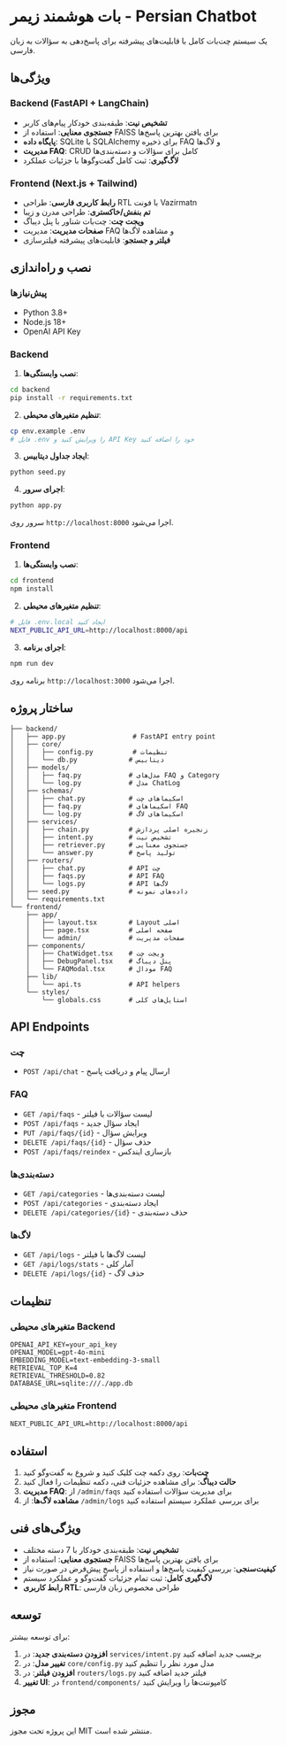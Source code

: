 # بات هوشمند زیمر - Persian Chatbot

یک سیستم چت‌بات کامل با قابلیت‌های پیشرفته برای پاسخ‌دهی به سؤالات به زبان فارسی.

## ویژگی‌ها

### Backend (FastAPI + LangChain)
- **تشخیص نیت**: طبقه‌بندی خودکار پیام‌های کاربر
- **جستجوی معنایی**: استفاده از FAISS برای یافتن بهترین پاسخ‌ها
- **پایگاه داده**: SQLite با SQLAlchemy برای ذخیره FAQ و لاگ‌ها
- **مدیریت FAQ**: CRUD کامل برای سؤالات و دسته‌بندی‌ها
- **لاگ‌گیری**: ثبت کامل گفت‌وگوها با جزئیات عملکرد

### Frontend (Next.js + Tailwind)
- **رابط کاربری فارسی**: طراحی RTL با فونت Vazirmatn
- **تم بنفش/خاکستری**: طراحی مدرن و زیبا
- **ویجت چت**: چت‌بات شناور با پنل دیباگ
- **صفحات مدیریت**: مدیریت FAQ و مشاهده لاگ‌ها
- **فیلتر و جستجو**: قابلیت‌های پیشرفته فیلترسازی

## نصب و راه‌اندازی

### پیش‌نیازها
- Python 3.8+
- Node.js 18+
- OpenAI API Key

### Backend

1. **نصب وابستگی‌ها**:
```bash
cd backend
pip install -r requirements.txt
```

2. **تنظیم متغیرهای محیطی**:
```bash
cp env.example .env
# فایل .env را ویرایش کنید و API Key خود را اضافه کنید
```

3. **ایجاد جداول دیتابیس**:
```bash
python seed.py
```

4. **اجرای سرور**:
```bash
python app.py
```

سرور روی `http://localhost:8000` اجرا می‌شود.

### Frontend

1. **نصب وابستگی‌ها**:
```bash
cd frontend
npm install
```

2. **تنظیم متغیرهای محیطی**:
```bash
# فایل .env.local ایجاد کنید
NEXT_PUBLIC_API_URL=http://localhost:8000/api
```

3. **اجرای برنامه**:
```bash
npm run dev
```

برنامه روی `http://localhost:3000` اجرا می‌شود.

## ساختار پروژه

```
├── backend/
│   ├── app.py                 # FastAPI entry point
│   ├── core/
│   │   ├── config.py          # تنظیمات
│   │   └── db.py             # دیتابیس
│   ├── models/
│   │   ├── faq.py            # مدل‌های FAQ و Category
│   │   └── log.py            # مدل ChatLog
│   ├── schemas/
│   │   ├── chat.py           # اسکیماهای چت
│   │   ├── faq.py            # اسکیماهای FAQ
│   │   └── log.py            # اسکیماهای لاگ
│   ├── services/
│   │   ├── chain.py          # زنجیره اصلی پردازش
│   │   ├── intent.py         # تشخیص نیت
│   │   ├── retriever.py      # جستجوی معنایی
│   │   └── answer.py         # تولید پاسخ
│   ├── routers/
│   │   ├── chat.py           # API چت
│   │   ├── faqs.py           # API FAQ
│   │   └── logs.py           # API لاگ‌ها
│   ├── seed.py               # داده‌های نمونه
│   └── requirements.txt
└── frontend/
    ├── app/
    │   ├── layout.tsx        # Layout اصلی
    │   ├── page.tsx          # صفحه اصلی
    │   └── admin/            # صفحات مدیریت
    ├── components/
    │   ├── ChatWidget.tsx    # ویجت چت
    │   ├── DebugPanel.tsx    # پنل دیباگ
    │   └── FAQModal.tsx      # مودال FAQ
    ├── lib/
    │   └── api.ts            # API helpers
    └── styles/
        └── globals.css       # استایل‌های کلی
```

## API Endpoints

### چت
- `POST /api/chat` - ارسال پیام و دریافت پاسخ

### FAQ
- `GET /api/faqs` - لیست سؤالات با فیلتر
- `POST /api/faqs` - ایجاد سؤال جدید
- `PUT /api/faqs/{id}` - ویرایش سؤال
- `DELETE /api/faqs/{id}` - حذف سؤال
- `POST /api/faqs/reindex` - بازسازی ایندکس

### دسته‌بندی‌ها
- `GET /api/categories` - لیست دسته‌بندی‌ها
- `POST /api/categories` - ایجاد دسته‌بندی
- `DELETE /api/categories/{id}` - حذف دسته‌بندی

### لاگ‌ها
- `GET /api/logs` - لیست لاگ‌ها با فیلتر
- `GET /api/logs/stats` - آمار کلی
- `DELETE /api/logs/{id}` - حذف لاگ

## تنظیمات

### متغیرهای محیطی Backend
```env
OPENAI_API_KEY=your_api_key
OPENAI_MODEL=gpt-4o-mini
EMBEDDING_MODEL=text-embedding-3-small
RETRIEVAL_TOP_K=4
RETRIEVAL_THRESHOLD=0.82
DATABASE_URL=sqlite:///./app.db
```

### متغیرهای محیطی Frontend
```env
NEXT_PUBLIC_API_URL=http://localhost:8000/api
```

## استفاده

1. **چت‌بات**: روی دکمه چت کلیک کنید و شروع به گفت‌وگو کنید
2. **حالت دیباگ**: برای مشاهده جزئیات فنی، دکمه تنظیمات را فعال کنید
3. **مدیریت FAQ**: از `/admin/faqs` برای مدیریت سؤالات استفاده کنید
4. **مشاهده لاگ‌ها**: از `/admin/logs` برای بررسی عملکرد سیستم استفاده کنید

## ویژگی‌های فنی

- **تشخیص نیت**: طبقه‌بندی خودکار با 7 دسته مختلف
- **جستجوی معنایی**: استفاده از FAISS برای یافتن بهترین پاسخ‌ها
- **کیفیت‌سنجی**: بررسی کیفیت پاسخ‌ها و استفاده از پاسخ پیش‌فرض در صورت نیاز
- **لاگ‌گیری کامل**: ثبت تمام جزئیات گفت‌وگو و عملکرد سیستم
- **رابط کاربری RTL**: طراحی مخصوص زبان فارسی

## توسعه

برای توسعه بیشتر:

1. **افزودن دسته‌بندی جدید**: در `services/intent.py` برچسب جدید اضافه کنید
2. **تغییر مدل**: در `core/config.py` مدل مورد نظر را تنظیم کنید
3. **افزودن فیلتر**: در `routers/logs.py` فیلتر جدید اضافه کنید
4. **تغییر UI**: در `frontend/components/` کامپوننت‌ها را ویرایش کنید

## مجوز

این پروژه تحت مجوز MIT منتشر شده است.
